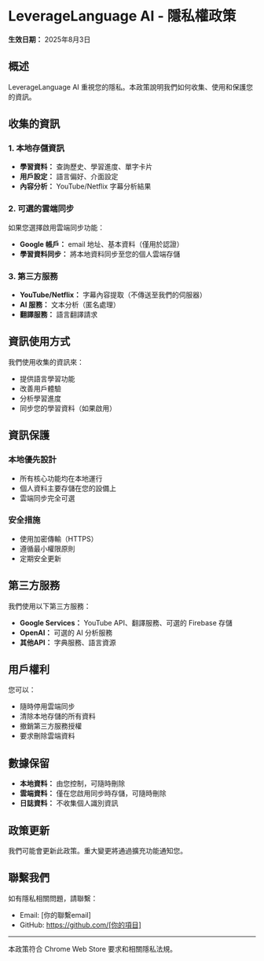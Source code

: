 # LeverageLanguage AI - 隱私權政策

**生效日期：** 2025年8月3日

## 概述

LeverageLanguage AI 重視您的隱私。本政策說明我們如何收集、使用和保護您的資訊。

## 收集的資訊

### 1. 本地存儲資訊
- **學習資料：** 查詢歷史、學習進度、單字卡片
- **用戶設定：** 語言偏好、介面設定
- **內容分析：** YouTube/Netflix 字幕分析結果

### 2. 可選的雲端同步
如果您選擇啟用雲端同步功能：
- **Google 帳戶：** email 地址、基本資料（僅用於認證）
- **學習資料同步：** 將本地資料同步至您的個人雲端存儲

### 3. 第三方服務
- **YouTube/Netflix：** 字幕內容提取（不傳送至我們的伺服器）
- **AI 服務：** 文本分析（匿名處理）
- **翻譯服務：** 語言翻譯請求

## 資訊使用方式

我們使用收集的資訊來：
- 提供語言學習功能
- 改善用戶體驗
- 分析學習進度
- 同步您的學習資料（如果啟用）

## 資訊保護

### 本地優先設計
- 所有核心功能均在本地運行
- 個人資料主要存儲在您的設備上
- 雲端同步完全可選

### 安全措施
- 使用加密傳輸（HTTPS）
- 遵循最小權限原則
- 定期安全更新

## 第三方服務

我們使用以下第三方服務：
- **Google Services：** YouTube API、翻譯服務、可選的 Firebase 存儲
- **OpenAI：** 可選的 AI 分析服務
- **其他API：** 字典服務、語言資源

## 用戶權利

您可以：
- 隨時停用雲端同步
- 清除本地存儲的所有資料
- 撤銷第三方服務授權
- 要求刪除雲端資料

## 數據保留

- **本地資料：** 由您控制，可隨時刪除
- **雲端資料：** 僅在您啟用同步時存儲，可隨時刪除
- **日誌資料：** 不收集個人識別資訊

## 政策更新

我們可能會更新此政策。重大變更將通過擴充功能通知您。

## 聯繫我們

如有隱私相關問題，請聯繫：
- Email: [你的聯繫email]
- GitHub: https://github.com/[你的項目]

---

本政策符合 Chrome Web Store 要求和相關隱私法規。